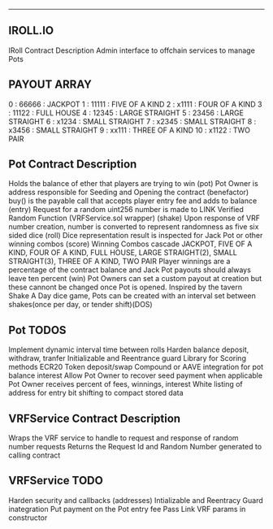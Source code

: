 ---
## IROLL.IO

IRoll Contract Description
Admin interface to offchain services to manage Pots

## PAYOUT ARRAY

0  : 66666 : JACKPOT
1  : 11111 : FIVE OF A KIND
2  : x1111 : FOUR OF A KIND
3  : 11122 : FULL HOUSE
4  : 12345 : LARGE STRAIGHT
5  : 23456 : LARGE STRAIGHT
6  : x1234 : SMALL STRAIGHT
7  : x2345 : SMALL STRAIGHT
8  : x3456 : SMALL STRAIGHT
9  : xx111 : THREE OF A KIND
10 : x1122 : TWO PAIR


## Pot Contract Description

Holds the balance of ether that players are trying to win (pot)
Pot Owner is address responsible for Seeding and Opening the contract (benefactor)
buy() is the payable call that accepts player entry fee and adds to balance (entry)
Request for a random uint256 number is made to LINK Verified Random Function (VRFService.sol wrapper) (shake)
Upon response of VRF number creation, number is converted to represent randomness as five six sided dice (roll)
Dice representation result is inspected for Jack Pot or other winning combos (score) 
Winning Combos cascade JACKPOT, FIVE OF A KIND, FOUR OF A KIND, FULL HOUSE, LARGE STRAIGHT(2), SMALL STRAIGHT(3), THREE OF A KIND, TWO PAIR
Player winnings are a percentage of the contract balance and Jack Pot payouts should always leave ten percent (win)
Pot Owners can set a custom payout at creation but these cannont be changed once Pot is opened.
Inspired by the tavern Shake A Day dice game, Pots can be created with an interval set between shakes(once per day, or tender shift)(DOS)

## Pot TODOS

Implement dynamic interval time between rolls
Harden balance deposit, withdraw, tranfer
Initializable and Reentrance guard
Library for Scoring methods
ECR20 Token deposit/swap
Compound or AAVE integration for pot balance interest
Allow Pot Owner to recover seed payment when applicable
Pot Owner receives percent of fees, winnings, interest
White listing of address for entry 
bit shifting to compact stored data

## VRFService Contract Description

Wraps the VRF service to handle to request and response of random number requests
Returns the Request Id and Random Number generated to calling contract

## VRFService TODO

Harden security and callbacks (addresses)
Intializable and Reentracy Guard inategration
Put payment on the Pot entry fee
Pass Link VRF params in constructor
